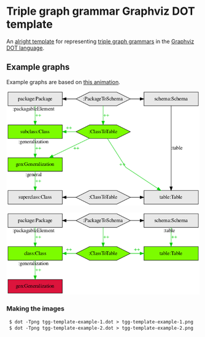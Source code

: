# Triple graph grammar Graphviz DOT template 

An
[alright template](tgg-template.dot)
for representing
[triple graph grammars](https://de.wikipedia.org/wiki/Tripel-Graph-Grammatik)
in the
[Graphviz DOT language](https://www.graphviz.org/doc/info/lang.html).

## Example graphs

Example graphs are based on [this animation](https://commons.wikimedia.org/wiki/File:TGG_Classes2Tables_Transformation_Process_anim_(en).gif).

![Triple graph grammar template example 1](tgg-template-example-1.png)

![Triple graph grammar template example 2](tgg-template-example-2.png)

### Making the images

     $ dot -Tpng tgg-template-example-1.dot > tgg-template-example-1.png
     $ dot -Tpng tgg-template-example-2.dot > tgg-template-example-2.png

